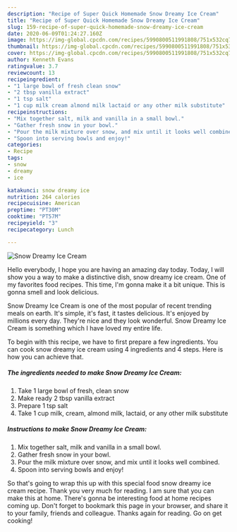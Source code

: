 ```yaml
---
description: "Recipe of Super Quick Homemade Snow Dreamy Ice Cream"
title: "Recipe of Super Quick Homemade Snow Dreamy Ice Cream"
slug: 159-recipe-of-super-quick-homemade-snow-dreamy-ice-cream
date: 2020-06-09T01:24:27.160Z
image: https://img-global.cpcdn.com/recipes/5990800511991808/751x532cq70/snow-dreamy-ice-cream-recipe-main-photo.jpg
thumbnail: https://img-global.cpcdn.com/recipes/5990800511991808/751x532cq70/snow-dreamy-ice-cream-recipe-main-photo.jpg
cover: https://img-global.cpcdn.com/recipes/5990800511991808/751x532cq70/snow-dreamy-ice-cream-recipe-main-photo.jpg
author: Kenneth Evans
ratingvalue: 3.7
reviewcount: 13
recipeingredient:
- "1 large bowl of fresh clean snow"
- "2 tbsp vanilla extract"
- "1 tsp salt"
- "1 cup milk cream almond milk lactaid or any other milk substitute"
recipeinstructions:
- "Mix together salt, milk and vanilla in a small bowl."
- "Gather fresh snow in your bowl."
- "Pour the milk mixture over snow, and mix until it looks well combined."
- "Spoon into serving bowls and enjoy!"
categories:
- Recipe
tags:
- snow
- dreamy
- ice

katakunci: snow dreamy ice 
nutrition: 264 calories
recipecuisine: American
preptime: "PT30M"
cooktime: "PT57M"
recipeyield: "3"
recipecategory: Lunch

---
```



![Snow Dreamy Ice Cream](https://img-global.cpcdn.com/recipes/5990800511991808/751x532cq70/snow-dreamy-ice-cream-recipe-main-photo.jpg)

Hello everybody, I hope you are having an amazing day today. Today, I will show you a way to make a distinctive dish, snow dreamy ice cream. One of my favorites food recipes. This time, I'm gonna make it a bit unique. This is gonna smell and look delicious.

Snow Dreamy Ice Cream is one of the most popular of recent trending meals on earth. It's simple, it's fast, it tastes delicious. It's enjoyed by millions every day. They're nice and they look wonderful. Snow Dreamy Ice Cream is something which I have loved my entire life.




To begin with this recipe, we have to first prepare a few ingredients. You can cook snow dreamy ice cream using 4 ingredients and 4 steps. Here is how you can achieve that.

##### The ingredients needed to make Snow Dreamy Ice Cream:

1. Take 1 large bowl of fresh, clean snow
1. Make ready 2 tbsp vanilla extract
1. Prepare 1 tsp salt
1. Take 1 cup milk, cream, almond milk, lactaid, or any other milk substitute




##### Instructions to make Snow Dreamy Ice Cream:

1. Mix together salt, milk and vanilla in a small bowl.
1. Gather fresh snow in your bowl.
1. Pour the milk mixture over snow, and mix until it looks well combined.
1. Spoon into serving bowls and enjoy!




So that's going to wrap this up with this special food snow dreamy ice cream recipe. Thank you very much for reading. I am sure that you can make this at home. There's gonna be interesting food at home recipes coming up. Don't forget to bookmark this page in your browser, and share it to your family, friends and colleague. Thanks again for reading. Go on get cooking!
